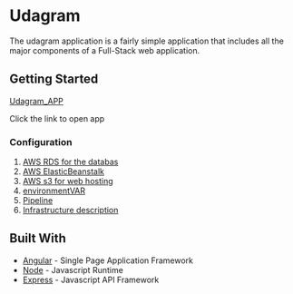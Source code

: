 # Udagram
The udagram application is a fairly simple application that includes all the major components of a Full-Stack web application.

## Getting Started
[Udagram_APP](http://mosalah-udagram.s3-website-us-east-1.amazonaws.com/home)

Click the link to open app
### Configuration
1. [AWS RDS for the databas](./hostApp/RDS.png)
2. [AWS ElasticBeanstalk](./hostApp/elastick.png)
3. [AWS s3 for web hosting](./hostApp/s3.png)
4. [environmentVAR](./hostApp/environmentVAR.png)
5. [Pipeline](./hostApp/circleCI.png)
6. [Infrastructure description](./hostApp/Arch.png)

## Built With

- [Angular](https://angular.io/) - Single Page Application Framework
- [Node](https://nodejs.org) - Javascript Runtime
- [Express](https://expressjs.com/) - Javascript API Framework

